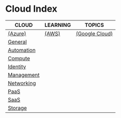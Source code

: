 # Cloud Index

|CLOUD|LEARNING|TOPICS|
|---|---|---|
|[(Azure)](azure-index)|[(AWS)](aws-index)|[(Google Cloud)](google-index)|
|[General](cloud/azure/azure-general)|||
|[Automation](cloud/azure/azure-automation)|||
|[Compute](cloud/azure/azure-compute)|||
|[Identity](cloud/azure/azure-identity)|||
|[Management](cloud/azure/azure-management)|||
|[Networking](cloud/azure/azure-networking)|||
|[PaaS](cloud/azure/azure-paas)|||
|[SaaS](cloud/azure/azure-saas)|||
|[Storage](cloud/azure/azure-storage)|||